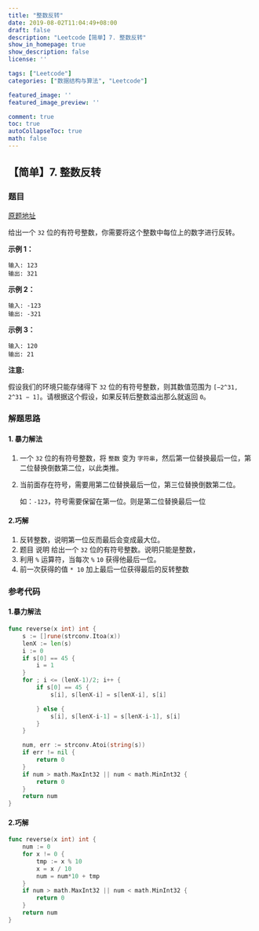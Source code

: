```yaml
---
title: "整数反转"
date: 2019-08-02T11:04:49+08:00
draft: false
description: "Leetcode【简单】7. 整数反转"
show_in_homepage: true
show_description: false
license: ''

tags: ["Leetcode"]
categories: ["数据结构与算法", "Leetcode"]

featured_image: ''
featured_image_preview: ''

comment: true
toc: true
autoCollapseToc: true
math: false
---
```


<!--more-->


## 【简单】7. 整数反转

### 题目

[原题地址](https://leetcode-cn.com/problems/reverse-integer/)

给出一个 `32` 位的有符号整数，你需要将这个整数中每位上的数字进行反转。

**示例 1：**

```text
输入: 123
输出: 321
```

**示例 2：**

```text
输入: -123
输出: -321
```

**示例 3：**

```text
输入: 120
输出: 21
```

**注意:**

假设我们的环境只能存储得下 `32` 位的有符号整数，则其数值范围为 `[−2^31, 2^31 − 1]`。请根据这个假设，如果反转后整数溢出那么就返回 `0`。

### 解题思路

#### 1. 暴力解法

1. 一个 `32` 位的有符号整数，将 `整数` 变为 `字符串`，然后第一位替换最后一位，第二位替换倒数第二位，以此类推。
2. 当前面存在符号，需要用第二位替换最后一位，第三位替换倒数第二位。

   如：`-123`，符号需要保留在第一位。则是第二位替换最后一位

#### 2.巧解

1. 反转整数，说明第一位反而最后会变成最大位。
2. 题目 说明 给出一个 `32` 位的有符号整数。说明只能是整数，
3. 利用 `%` 运算符，当每次 `%` `10` 获得他最后一位。
4. 前一次获得的值 `* 10` 加上最后一位获得最后的反转整数

### 参考代码

#### 1.暴力解法

```go
func reverse(x int) int {
    s := []rune(strconv.Itoa(x))
    lenX := len(s)
    i := 0
    if s[0] == 45 {
        i = 1
    }
    for ; i <= (lenX-1)/2; i++ {
        if s[0] == 45 {
            s[i], s[lenX-i] = s[lenX-i], s[i]

        } else {
            s[i], s[lenX-i-1] = s[lenX-i-1], s[i]
        }
    }

    num, err := strconv.Atoi(string(s))
    if err != nil {
        return 0
    }
    if num > math.MaxInt32 || num < math.MinInt32 {
        return 0
    }
    return num
}
```

#### 2.巧解

```go
func reverse(x int) int {
    num := 0
    for x != 0 {
        tmp := x % 10
        x = x / 10
        num = num*10 + tmp
    }
    if num > math.MaxInt32 || num < math.MinInt32 {
        return 0
    }
    return num
}
```

